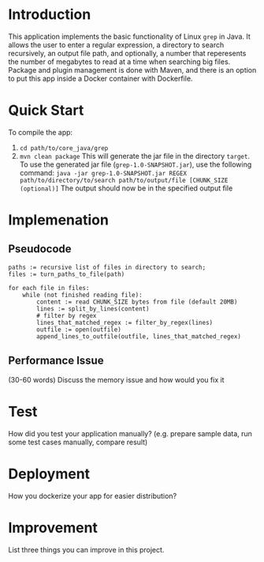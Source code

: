 # Introduction
This application implements the basic functionality of Linux `grep` in Java. It allows the user to enter a regular expression, a directory to search recursively, an output file path, and optionally, a number that reperesents the number of megabytes to read at a time when searching big files. Package and plugin management is done with Maven, and there is an option to put this app inside a Docker container with Dockerfile.

# Quick Start
To compile the app:
1. `cd path/to/core_java/grep`
2. `mvn clean package`
This will generate the jar file in the directory `target`. To use the generated jar file (`grep-1.0-SNAPSHOT.jar`), use the following command:
`java -jar grep-1.0-SNAPSHOT.jar REGEX path/to/directory/to/search path/to/output/file [CHUNK_SIZE (optional)]`
The output should now be in the specified output file

# Implemenation
## Pseudocode
```pseudocode
paths := recursive list of files in directory to search;
files := turn_paths_to_file(path)

for each file in files:
    while (not finished reading file):
        content := read CHUNK_SIZE bytes from file (default 20MB)
        lines := split_by_lines(content)
        # filter by regex
        lines_that_matched_regex := filter_by_regex(lines)
        outfile := open(outfile)
        append_lines_to_outfile(outfile, lines_that_matched_regex)
```

## Performance Issue
(30-60 words)
Discuss the memory issue and how would you fix it

# Test
How did you test your application manually? (e.g. prepare sample data, run some test cases manually, compare result)

# Deployment
How you dockerize your app for easier distribution?

# Improvement
List three things you can improve in this project.